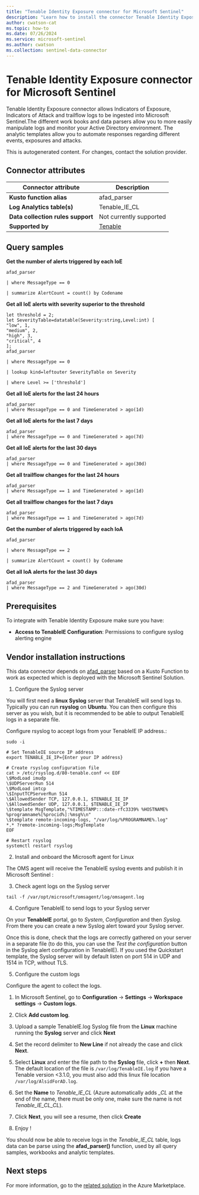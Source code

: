 ```yaml
---
title: "Tenable Identity Exposure connector for Microsoft Sentinel"
description: "Learn how to install the connector Tenable Identity Exposure to connect your data source to Microsoft Sentinel."
author: cwatson-cat
ms.topic: how-to
ms.date: 07/26/2024
ms.service: microsoft-sentinel
ms.author: cwatson
ms.collection: sentinel-data-connector
---
```


# Tenable Identity Exposure connector for Microsoft Sentinel

Tenable Identity Exposure connector allows Indicators of Exposure, Indicators of Attack and trailflow logs to be ingested into Microsoft Sentinel.The different work books and data parsers allow you to more easily manipulate logs and monitor your Active Directory environment.  The analytic templates allow you to automate responses regarding different events, exposures and attacks.

This is autogenerated content. For changes, contact the solution provider.

## Connector attributes

| Connector attribute | Description |
| --- | --- |
| **Kusto function alias** | afad_parser |
| **Log Analytics table(s)** | Tenable_IE_CL<br/> |
| **Data collection rules support** | Not currently supported |
| **Supported by** | [Tenable](https://www.tenable.com/support/technical-support) |

## Query samples

**Get the number of alerts triggered by each IoE**

   ```kusto
afad_parser
 
   | where MessageType == 0
 
   | summarize AlertCount = count() by Codename
   ```

**Get all IoE alerts with severity superior to the threshold**

   ```kusto
let threshold = 2;
 let SeverityTable=datatable(Severity:string,Level:int) [
 "low", 1,
 "medium", 2,
 "high", 3,
 "critical", 4
 ];
 afad_parser
 
   | where MessageType == 0
 
   | lookup kind=leftouter SeverityTable on Severity
 
   | where Level >= ['threshold']
   ```

**Get all IoE alerts for the last 24 hours**

   ```kusto
afad_parser 
   | where MessageType == 0 and TimeGenerated > ago(1d)
   ```

**Get all IoE alerts for the last 7 days**

   ```kusto
afad_parser 
   | where MessageType == 0 and TimeGenerated > ago(7d)
   ```

**Get all IoE alerts for the last 30 days**

   ```kusto
afad_parser 
   | where MessageType == 0 and TimeGenerated > ago(30d)
   ```

**Get all trailflow changes for the last 24 hours**

   ```kusto
afad_parser 
   | where MessageType == 1 and TimeGenerated > ago(1d)
   ```

**Get all trailflow changes for the last 7 days**

   ```kusto
afad_parser 
   | where MessageType == 1 and TimeGenerated > ago(7d)
   ```

**Get the number of alerts triggered by each IoA**

   ```kusto
afad_parser
 
   | where MessageType == 2
 
   | summarize AlertCount = count() by Codename
   ```

**Get all IoA alerts for the last 30 days**

   ```kusto
afad_parser 
   | where MessageType == 2 and TimeGenerated > ago(30d)
   ```



## Prerequisites

To integrate with Tenable Identity Exposure make sure you have: 

- **Access to TenableIE Configuration**: Permissions to configure syslog alerting engine


## Vendor installation instructions


This data connector depends on [afad_parser](https://aka.ms/sentinel-TenableApp-afad-parser) based on a Kusto Function to work as expected which is deployed with the Microsoft Sentinel Solution.

1. Configure the Syslog server

You will first need a **linux Syslog** server that TenableIE will send logs to. Typically you can run **rsyslog** on **Ubuntu**.
You can then configure this server as you wish, but it is recommended to be able to output TenableIE logs in a separate file.

Configure rsyslog to accept logs from your TenableIE IP address.:

```shell
sudo -i

# Set TenableIE source IP address
export TENABLE_IE_IP={Enter your IP address}

# Create rsyslog configuration file
cat > /etc/rsyslog.d/80-tenable.conf << EOF
\$ModLoad imudp
\$UDPServerRun 514
\$ModLoad imtcp
\$InputTCPServerRun 514
\$AllowedSender TCP, 127.0.0.1, $TENABLE_IE_IP
\$AllowedSender UDP, 127.0.0.1, $TENABLE_IE_IP
\$template MsgTemplate,"%TIMESTAMP:::date-rfc3339% %HOSTNAME% %programname%[%procid%]:%msg%\n"
\$template remote-incoming-logs, "/var/log/%PROGRAMNAME%.log"
*.* ?remote-incoming-logs;MsgTemplate
EOF

# Restart rsyslog
systemctl restart rsyslog
```

2. Install and onboard the Microsoft agent for Linux

The OMS agent will receive the TenableIE syslog events and publish it in Microsoft Sentinel :


3. Check agent logs on the Syslog server

```shell
tail -f /var/opt/microsoft/omsagent/log/omsagent.log
```

4. Configure TenableIE to send logs to your Syslog server

On your **TenableIE** portal, go to *System*, *Configuration* and then *Syslog*.
From there you can create a new Syslog alert toward your Syslog server.

Once this is done, check that the logs are correctly gathered on your server in a separate file (to do this, you can use the *Test the configuration* button in the Syslog alert configuration in TenableIE).
If you used the Quickstart template, the Syslog server will by default listen on port 514 in UDP and 1514 in TCP, without TLS.

5. Configure the custom logs

Configure the agent to collect the logs.

1. In Microsoft Sentinel, go to **Configuration** -> **Settings** -> **Workspace settings** -> **Custom logs**.
2. Click **Add custom log**.
3. Upload a sample TenableIE.log Syslog file from the **Linux** machine running the **Syslog** server and click **Next**
4. Set the record delimiter to **New Line** if not already the case and click **Next**.
5. Select **Linux** and enter the file path to the **Syslog** file, click **+** then **Next**. The default location of the file is `/var/log/TenableIE.log` if you have a Tenable version <3.1.0, you must also add this linux file location `/var/log/AlsidForAD.log`.
6. Set the **Name** to *Tenable_IE_CL* (Azure automatically adds *_CL* at the end of the name, there must be only one, make sure the name is not *Tenable_IE_CL_CL*).
7. Click **Next**, you will see a resume, then click **Create**


6. Enjoy !

You should now be able to receive logs in the *Tenable_IE_CL* table, logs data can be parse using the **afad_parser()** function, used by all query samples, workbooks and analytic templates.



## Next steps

For more information, go to the [related solution](https://azuremarketplace.microsoft.com/en-us/marketplace/apps/tenable.tenable-sentinel-integration?tab=Overview) in the Azure Marketplace.
